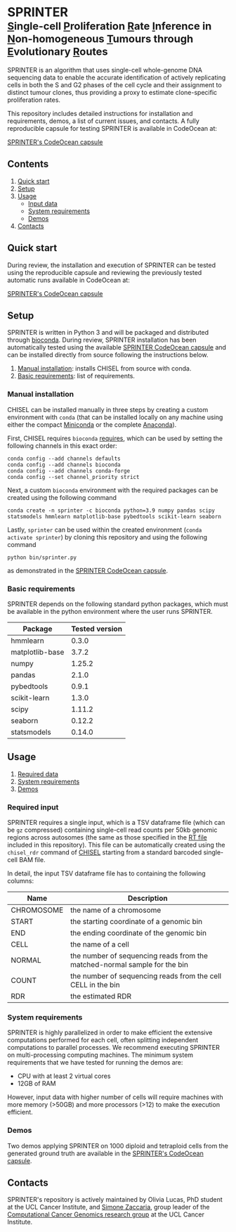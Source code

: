 # SPRINTER <br/> <sub><u>S</u>ingle-cell <u>P</u>roliferation <u>R</u>ate <u>I</u>nference in <u>N</u>on-homogeneous <u>T</u>umours through <u>E</u>volutionary <u>R</u>outes</sub> #

SPRINTER is an algorithm that uses single-cell whole-genome DNA sequencing data to enable the accurate identification of actively replicating cells in both the S and G2 phases of the cell cycle and their assignment to distinct tumour clones, thus providing a proxy to estimate clone-specific proliferation rates.

This repository includes detailed instructions for installation and requirements, demos, a list of current issues, and contacts.
A fully reproducible capsule for testing SPRINTER is available in CodeOcean at:

[SPRINTER's CodeOcean capsule](https://codeocean.com/capsule/9392115)

## Contents ##

1. [Quick start](#quick)
2. [Setup](#setup)
3. [Usage](#usage)
    - [Input data](#requireddata)
    - [System requirements](#requirements)
    - [Demos](#demos)
4. [Contacts](#contacts)

<a name="quick"></a>
## Quick start

During review, the installation and execution of SPRINTER can be tested using the reproducible capsule and reviewing the previously tested automatic runs available in CodeOcean at:

[SPRINTER's CodeOcean capsule](https://codeocean.com/capsule/9392115)

<a name="setup"></a>
## Setup

SPRINTER is written in Python 3 and will be packaged and distributed through [bioconda](https://bioconda.github.io/). During review, SPRINTER installation has been automatically tested using the available [SPRINTER CodeOcean capsule](https://codeocean.com/capsule/9392115) and can be installed directly from source following the instructions below.

1. [Manual installation](#manual): installs CHISEL from source with conda.
2. [Basic requirements](#reqs): list of requirements.

<a name="manual"></a>
### Manual installation

CHISEL can be installed manually in three steps by creating a custom environment with `conda` (that can be installed locally on any machine using either the compact [Miniconda](https://docs.conda.io/en/latest/miniconda.html) or the complete [Anaconda](https://www.anaconda.com/)).

First, CHISEL requires `bioconda` [requires](https://bioconda.github.io/), which can be used by setting the following channels in this exact order:
```shell
conda config --add channels defaults
conda config --add channels bioconda
conda config --add channels conda-forge
conda config --set channel_priority strict
```

Next, a custom `bioconda` environment with the required packages can be created using the following command
```
conda create -n sprinter -c bioconda python=3.9 numpy pandas scipy statsmodels hmmlearn matplotlib-base pybedtools scikit-learn seaborn
```

Lastly, `sprinter` can be used within the created environment (`conda activate sprinter`) by cloning this repository and using the following command
```shell
python bin/sprinter.py
```
as demonstrated in the [SPRINTER CodeOcean capsule](https://codeocean.com/capsule/9392115).

<a name="reqs"></a>
### Basic requirements

SPRINTER depends on the following standard python packages, which must be available in the python environment where the user runs SPRINTER.

| Package | Tested version |
|---------|----------------|
| hmmlearn | 0.3.0 |
| matplotlib-base | 3.7.2 |
| numpy | 1.25.2 |
| pandas | 2.1.0 |
| pybedtools | 0.9.1 |
| scikit-learn | 1.3.0 |
| scipy | 1.11.2 |
| seaborn | 0.12.2 |
| statsmodels | 0.14.0 |

<a name="usage"></a>
## Usage

1. [Required data](#requireddata)
2. [System requirements](#requirements)
3. [Demos](#demos)

<a name="requireddata"></a>
### Required input

SPRINTER requires a single input, which is a TSV dataframe file (which can be `gz` compressed) containing single-cell read counts per 50kb genomic regions across autosomes (the same as those specified in the [RT file](data/ext/rtscores.csv.gz) included in this repository).
This file can be automatically created using the `chisel_rdr` command of [CHISEL](https://github.com/raphael-group/chisel) starting from a standard barcoded single-cell BAM file.

In detail, the input TSV dataframe file has to containing the following columns:

| **Name** | **Description** |
|---------|----------------|
| CHROMOSOME | the name of a chromosome |
| START | the starting coordinate of a genomic bin |
| END | the ending coordinate of the genomic bin |
| CELL | the name of a cell |
| NORMAL | the number of sequencing reads from the matched-normal sample for the bin |
| COUNT | the number of sequencing reads from the cell CELL in the bin |
| RDR | the estimated RDR |

<a name="requirements"></a>
### System requirements

SPRINTER is highly parallelized in order to make efficient the extensive computations performed for each cell, often splitting independent computations to parallel processes. We recommend executing SPRINTER on multi-processing computing machines. The minimum system requirements that we have tested for running the demos are:
- CPU with at least 2 virtual cores
- 12GB of RAM

However, input data with higher number of cells will require machines with more memory (>50GB) and more processors (>12) to make the execution efficient.

<a name="demos"></a>
### Demos

Two demos applying SPRINTER on 1000 diploid and tetraploid cells from the generated ground truth are available in the [SPRINTER's CodeOcean capsule](https://codeocean.com/capsule/9392115).

<a name="contacts"></a>
## Contacts

SPRINTER's repository is actively maintained by Olivia Lucas, PhD student at the UCL Cancer Institute, and [Simone Zaccaria](https://simozacca.github.io/), group leader of the [Computational Cancer Genomics research group](https://www.ucl.ac.uk/cancer/zaccaria-lab) at the UCL Cancer Institute.
